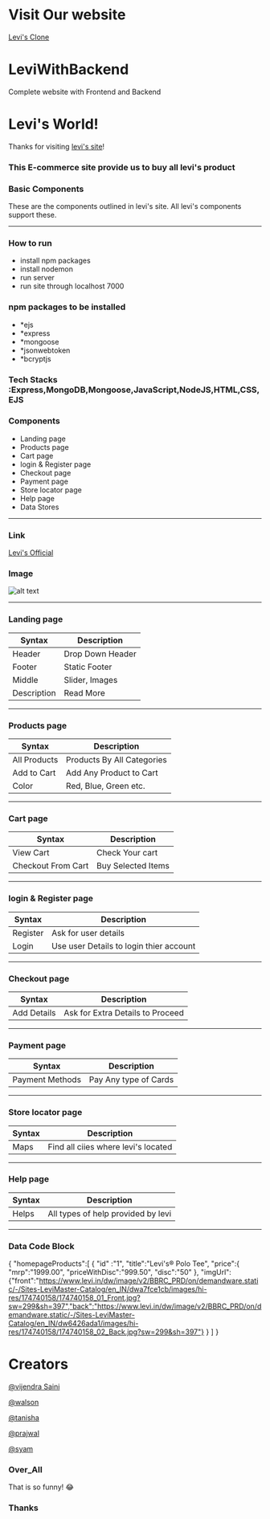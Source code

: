 # Visit Our website
[Levi's Clone](https://leviwithbackend.herokuapp.com)


# LeviWithBackend
Complete website with Frontend and Backend

# Levi's World!

Thanks for visiting [levi's site](https://www.levi.in)!

### This E-commerce site provide us to buy all levi's product 

### Basic Components

These are the components outlined in levi's site. All levi's components support these.

---
### How to run
- install npm packages
- install nodemon
- run server 
- run site through localhost 7000

### npm packages to be installed
- *ejs
- *express
- *mongoose
- *jsonwebtoken
- *bcryptjs


### Tech Stacks :Express,MongoDB,Mongoose,JavaScript,NodeJS,HTML,CSS,EJS


### Components
- Landing page
- Products page
- Cart page
- login & Register page
- Checkout page 
- Payment page
- Store locator page
- Help page
- Data Stores

---
### Link

[Levi's Official](https://www.levi.in)

### Image

![alt text](https://www.levi.in/on/demandware.static/-/Sites-LeviIN-Library/en_IN/dw96cbad45/images/homepage/logo.jpg)

---
### Landing page

| Syntax | Description |
| ----------- | ----------- |
| Header | Drop Down Header |
| Footer | Static Footer |
| Middle | Slider, Images |
| Description | Read More |

---
### Products page

| Syntax | Description |
| ------------- | -------------- |
| All Products | Products By All Categories |
| Add to Cart | Add Any Product to Cart |
| Color | Red, Blue, Green etc. |

---
### Cart page

| Syntax | Description |
| ------------- | -------------- |
| View Cart | Check Your cart |
| Checkout From Cart | Buy Selected Items |

---

### login & Register page
 
| Syntax | Description |
| ------------- | -------------- |
| Register | Ask for user details |
| Login | Use user Details to login thier account  |

---

### Checkout page

| Syntax | Description |
| ------------- | -------------- |
| Add Details | Ask for Extra Details to Proceed |

---

### Payment page
 
| Syntax | Description |
| ------------- | -------------- |
| Payment Methods | Pay Any type of Cards |

---

### Store locator page
| Syntax | Description |
| ------------- | -------------- |
| Maps | Find all ciies where levi's located |
 
---

### Help page
| Syntax | Description |
| ------------- | -------------- |
| Helps | All types of help provided by levi |

---

### Data Code Block


{
    "homepageProducts":[
        {
            "id" :"1",
            "title":"Levi's® Polo Tee",
            "price":{
                "mrp":"1999.00",
                "priceWithDisc":"999.50",
                "disc":"50"
            },
            "imgUrl":{"front":"https://www.levi.in/dw/image/v2/BBRC_PRD/on/demandware.static/-/Sites-LeviMaster-Catalog/en_IN/dwa7fce1cb/images/hi-res/174740158/174740158_01_Front.jpg?sw=299&sh=397","back":"https://www.levi.in/dw/image/v2/BBRC_PRD/on/demandware.static/-/Sites-LeviMaster-Catalog/en_IN/dw6426ada1/images/hi-res/174740158/174740158_02_Back.jpg?sw=299&sh=397"}
         }
      ]
}
       

# Creators 
[@vijendra Saini](https://github.com/vijendrasaini)

[@walson](https://github.com/walsonFerrao)

[@tanisha](https://github.com/tanishaa17)

[@prajwal](https://github.com/PrajwalDhoble)

[@syam](https://github.com/meghashyamgollu)


### Over_All 

That is so funny! :joy:

### Thanks

